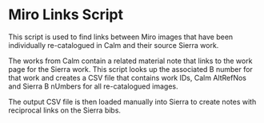 # Miro Links Script

This script is used to find links between Miro images that have been
individually re-catalogued in Calm and their source Sierra work.

The works from Calm contain a related material note that links to the
work page for the Sierra work. This script looks up the associated B
number for that work and creates a CSV file that contains work IDs,
Calm AltRefNos and Sierra B nUmbers for all re-catalogued images.

The output CSV file is then loaded manually into Sierra to create
notes with reciprocal links on the Sierra bibs.